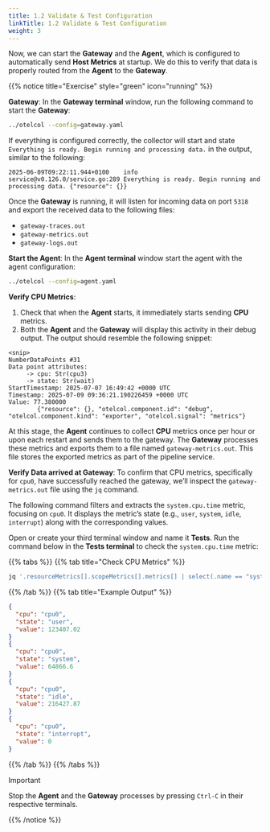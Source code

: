 ```yaml
---
title: 1.2 Validate & Test Configuration
linkTitle: 1.2 Validate & Test Configuration
weight: 3
---
```


Now, we can start the **Gateway** and the **Agent**, which is configured to automatically send **Host Metrics** at startup. We do this to verify that data is properly routed from the **Agent** to the **Gateway**.

{{% notice title="Exercise" style="green" icon="running" %}}

**Gateway**: In the **Gateway terminal** window, run the following command to start the **Gateway**:

```bash {title="Start the Gateway"}
../otelcol --config=gateway.yaml
```

If everything is configured correctly, the collector will start and state `Everything is ready. Begin running and processing data.` in the output, similar to the following:

```text
2025-06-09T09:22:11.944+0100    info    service@v0.126.0/service.go:289 Everything is ready. Begin running and processing data. {"resource": {}}
```

Once the **Gateway** is running, it will listen for incoming data on port `5318` and export the received data to the following files:

* `gateway-traces.out`
* `gateway-metrics.out`
* `gateway-logs.out`

**Start the Agent**: In the **Agent terminal** window start the agent with the agent configuration:

```bash { title="Start the Agent" }
../otelcol --config=agent.yaml
```

**Verify CPU Metrics**:

1. Check that when the **Agent** starts, it immediately starts sending **CPU** metrics.
2. Both the **Agent** and the **Gateway** will display this activity in their debug output. The output should resemble the following snippet:

```text
<snip>
NumberDataPoints #31
Data point attributes:
     -> cpu: Str(cpu3)
     -> state: Str(wait)
StartTimestamp: 2025-07-07 16:49:42 +0000 UTC
Timestamp: 2025-07-09 09:36:21.190226459 +0000 UTC
Value: 77.380000
        {"resource": {}, "otelcol.component.id": "debug", "otelcol.component.kind": "exporter", "otelcol.signal": "metrics"}
```

At this stage, the **Agent** continues to collect **CPU** metrics once per hour or upon each restart and sends them to the gateway. The **Gateway** processes these metrics and exports them to a file named `gateway-metrics.out`. This file stores the exported metrics as part of the pipeline service.  

**Verify Data arrived at Gateway**: To confirm that CPU metrics, specifically for `cpu0`, have successfully reached the gateway, we’ll inspect the `gateway-metrics.out` file using the `jq` command.

The following command filters and extracts the `system.cpu.time` metric, focusing on `cpu0`. It displays the metric’s state (e.g., `user`, `system`, `idle`, `interrupt`) along with the corresponding values.

Open or create your third terminal window and name it **Tests**. Run the command below in the **Tests terminal** to check the `system.cpu.time` metric:

{{% tabs %}}
{{% tab title="Check CPU Metrics" %}}

```bash
jq '.resourceMetrics[].scopeMetrics[].metrics[] | select(.name == "system.cpu.time") | .sum.dataPoints[] | select(.attributes[0].value.stringValue == "cpu0") | {cpu: .attributes[0].value.stringValue, state: .attributes[1].value.stringValue, value: .asDouble}' gateway-metrics.out
```

{{% /tab %}}
{{% tab title="Example Output" %}}

```json
{
  "cpu": "cpu0",
  "state": "user",
  "value": 123407.02
}
{
  "cpu": "cpu0",
  "state": "system",
  "value": 64866.6
}
{
  "cpu": "cpu0",
  "state": "idle",
  "value": 216427.87
}
{
  "cpu": "cpu0",
  "state": "interrupt",
  "value": 0
}
```

{{% /tab %}}
{{% /tabs %}}

> [!IMPORTANT]
> Stop the **Agent** and the **Gateway** processes by pressing `Ctrl-C` in their respective terminals.

{{% /notice %}}
